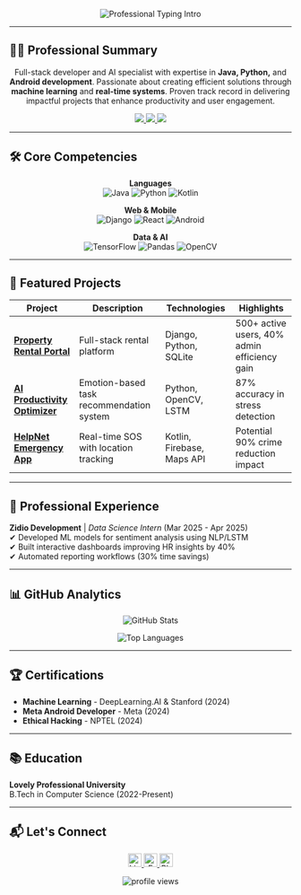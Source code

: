 <!-- Professional Header with Typing Effect -->
<p align="center">
  <img src="https://readme-typing-svg.herokuapp.com?color=%23036CE3&size=26&center=true&vCenter=true&width=800&lines=Niraj+Kumar+%7C+Software+Engineer+%26+AI+Enthusiast;Building+Scalable+Solutions+for+Real-World+Problems" alt="Professional Typing Intro" />
</p>

---

## 👨‍💻 Professional Summary

<p align="center" style="max-width: 800px;">
Full-stack developer and AI specialist with expertise in <b>Java, Python,</b> and <b>Android development</b>. Passionate about creating efficient solutions through <b>machine learning</b> and <b>real-time systems</b>. Proven track record in delivering impactful projects that enhance productivity and user engagement.
</p>

<p align="center">
  <a href="https://www.linkedin.com/in/nirajShahni/" target="_blank">
    <img src="https://img.shields.io/badge/LinkedIn-0077B5?style=for-the-badge&logo=linkedin&logoColor=white" />
  </a>
  <a href="mailto:nirajsahani2004@gmail.com">
    <img src="https://img.shields.io/badge/Email-D14836?style=for-the-badge&logo=gmail&logoColor=white" />
  </a>
  <a href="https://github.com/Nirajlpu">
    <img src="https://img.shields.io/badge/GitHub-100000?style=for-the-badge&logo=github&logoColor=white" />
  </a>
</p>

---

## 🛠 Core Competencies

<div align="center">

**Languages**  
![Java](https://img.shields.io/badge/Java-Expert-007396?logo=java&logoColor=white)
![Python](https://img.shields.io/badge/Python-Advanced-3776AB?logo=python&logoColor=white)
![Kotlin](https://img.shields.io/badge/Kotlin-Intermediate-7F52FF?logo=kotlin&logoColor=white)

**Web & Mobile**  
![Django](https://img.shields.io/badge/Django-092E20?logo=django&logoColor=white)
![React](https://img.shields.io/badge/React-61DAFB?logo=react&logoColor=black)
![Android](https://img.shields.io/badge/Android-3DDC84?logo=android&logoColor=white)

**Data & AI**  
![TensorFlow](https://img.shields.io/badge/TensorFlow-FF6F00?logo=tensorflow&logoColor=white)
![Pandas](https://img.shields.io/badge/Pandas-150458?logo=pandas&logoColor=white)
![OpenCV](https://img.shields.io/badge/OpenCV-5C3EE8?logo=opencv&logoColor=white)

</div>

---

## 🚀 Featured Projects

| Project | Description | Technologies | Highlights |
|---------|-------------|--------------|------------|
| **[Property Rental Portal](https://sblrent.onrender.com/)** | Full-stack rental platform | Django, Python, SQLite | 500+ active users, 40% admin efficiency gain |
| **[AI Productivity Optimizer](https://tinyurl.com/m3jdw8sr)** | Emotion-based task recommendation system | Python, OpenCV, LSTM | 87% accuracy in stress detection |
| **[HelpNet Emergency App](https://tinyurl.com/yhx7d6xz)** | Real-time SOS with location tracking | Kotlin, Firebase, Maps API | Potential 90% crime reduction impact |

---

## 💼 Professional Experience

**Zidio Development** | *Data Science Intern* (Mar 2025 - Apr 2025)  
✔ Developed ML models for sentiment analysis using NLP/LSTM  
✔ Built interactive dashboards improving HR insights by 40%  
✔ Automated reporting workflows (30% time savings)  

---

## 📊 GitHub Analytics

<div align="center">
  
![GitHub Stats](https://github-readme-stats.vercel.app/api?username=Nirajlpu&show_icons=true&theme=algolia&hide_border=true&include_all_commits=true)

![Top Languages](https://github-readme-stats.vercel.app/api/top-langs/?username=Nirajlpu&layout=compact&theme=algolia&hide_border=true)

</div>

---

## 🏆 Certifications

- **Machine Learning** - DeepLearning.AI & Stanford (2024)  
- **Meta Android Developer** - Meta (2024)  
- **Ethical Hacking** - NPTEL (2024)  

---

## 📚 Education

**Lovely Professional University**  
B.Tech in Computer Science (2022-Present) 

---

## 📬 Let's Connect

<p align="center">
  <a href="https://www.linkedin.com/in/nirajShahni/">
    <img alt="LinkedIn" src="https://img.shields.io/badge/LinkedIn-Connect-blue?style=flat&logo=linkedin" height="24"/>
  </a>
  <a href="mailto:nirajsahani2004@gmail.com">
    <img alt="Email" src="https://img.shields.io/badge/Email-Contact-red?style=flat&logo=gmail" height="24"/>
  </a>
  <a href="tel:+916202714697">
    <img alt="Phone" src="https://img.shields.io/badge/Phone-Call-green?style=flat&logo=phone" height="24"/>
  </a>
</p>

<p align="center">
  <img src="https://komarev.com/ghpvc/?username=Nirajlpu&label=Profile%20views&color=0e75b6&style=flat" alt="profile views" />
</p>
